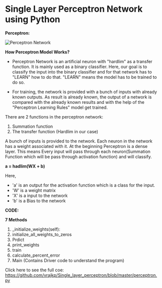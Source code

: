 # **Single Layer Perceptron Network using Python**    

**Perceptron:**

![Perceptron Network](https://www.mathworks.com/help/deeplearning/ug/percept_perneur.gif)

**How Perceptron Model Works?**

- Perceptron Network is an artificial neuron with "hardlim" as a transfer function. It is mainly used as a binary classifier.
Here, our goal is to classify the input into the binary classifier and for that network has to "LEARN" how to do that. "LEARN" means the model has to be trained to do so. 

- For training, the network is provided with a bunch of inputs with already known outputs. As result is already known, the output of a network is compared with the already known results and with the help of the "Perceptron Learning Rules" model get trained. 

There are 2 functions in the perceptron network:
1. Summation function
2. The transfer function (Hardlim in our case)

A bunch of inputs is provided to the network. Each neuron in the network has a weight associated with it. At the beginning
Perceptron is a dense layer. This means Every input will pass through each neuron(Summation Function which will be pass through activation function) and will classify.

**a = hadlim(WX + b)**

Here, 
- 'a' is an output for the activation function which is a class for the input. 
- 'W' is a weight matrix
- 'X' is a input to the network
- 'b' is a Bias to the network

**CODE:**

**7 Methods**

1) _initialize_weights(self):
2) initialize_all_weights_to_zeros
3) Prdict
4) print_weights
5) train
6) calculate_percent_error
7) Main (Contains Driver code to understand the program)

Click here to see the full coe:
https://github.com/vrajkp/Single_layer_perceptron/blob/master/perceptron.py
